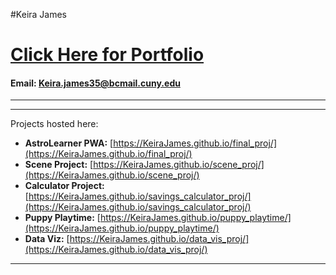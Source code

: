 

#Keira James 
# [Click Here for Portfolio](https://keirajames.github.io)
#### Email: Keira.james35@bcmail.cuny.edu
---

---

<!-- Tab Content Sections -->

<!-- ABOUT ME / HOME SECTION -->
<div id="about-me">

Projects hosted here:
*   **AstroLearner PWA:** [https://KeiraJames.github.io/final_proj/](https://KeiraJames.github.io/final_proj/)
*   **Scene Project:** [https://KeiraJames.github.io/scene_proj/](https://KeiraJames.github.io/scene_proj/)
*   **Calculator Project:** [https://KeiraJames.github.io/savings_calculator_proj/](https://KeiraJames.github.io/savings_calculator_proj/)
*   **Puppy Playtime:** [https://KeiraJames.github.io/puppy_playtime/](https://KeiraJames.github.io/puppy_playtime/)
*   **Data Viz:** [https://KeiraJames.github.io/data_vis_proj/](https://KeiraJames.github.io/data_vis_proj/)

</div>

---
